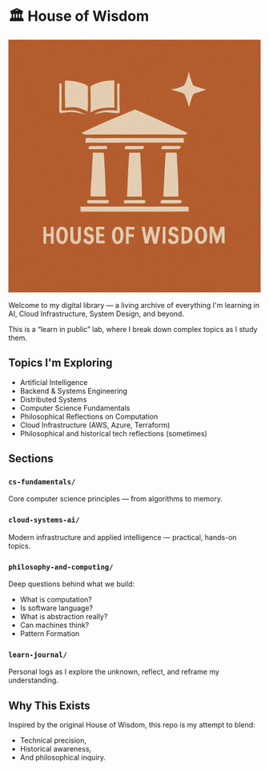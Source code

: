# 🏛️ House of Wisdom

![House of Wisdom Banner](./banner.png)

Welcome to my digital library — a living archive of everything I'm learning in AI, Cloud Infrastructure, System Design, and beyond.

This is a “learn in public” lab, where I break down complex topics as I study them.

## Topics I'm Exploring
- Artificial Intelligence
- Backend & Systems Engineering
- Distributed Systems
- Computer Science Fundamentals
- Philosophical Reflections on Computation
- Cloud Infrastructure (AWS, Azure, Terraform)
- Philosophical and historical tech reflections (sometimes)

## Sections

### `cs-fundamentals/`
Core computer science principles — from algorithms to memory.

### `cloud-systems-ai/`
Modern infrastructure and applied intelligence — practical, hands-on topics.

### `philosophy-and-computing/`
Deep questions behind what we build:
- What is computation?
- Is software language?
- What is abstraction really?
- Can machines think?
- Pattern Formation 

### `learn-journal/`
Personal logs as I explore the unknown, reflect, and reframe my understanding.

## Why This Exists

Inspired by the original House of Wisdom, this repo is my attempt to blend:
- Technical precision,
- Historical awareness,
- And philosophical inquiry.
